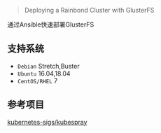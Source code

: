 > Deploying a Rainbond Cluster with GlusterFS

通过Ansible快速部署GlusterFS

## 支持系统

- `Debian` Stretch,Buster
- `Ubuntu` 16.04,18.04
- `CentOS/RHEL` 7

## 参考项目

[kubernetes-sigs/kubespray](https://github.com/kubernetes-sigs/kubespray)